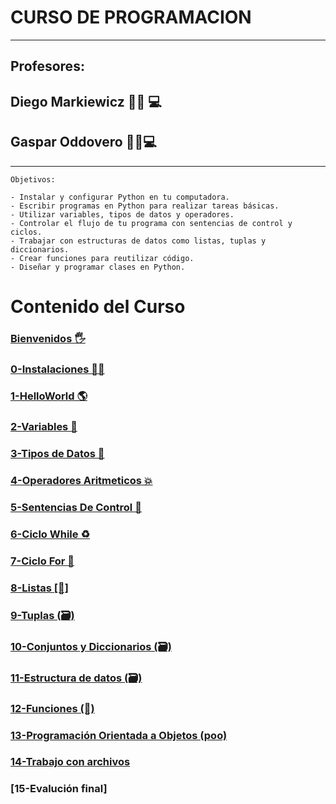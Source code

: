# CURSO DE PROGRAMACION

---

## Profesores:

## Diego Markiewicz 🧙‍♂️ 💻

## Gaspar Oddovero 🧙‍♀️💻

---

```
Objetivos:

- Instalar y configurar Python en tu computadora.
- Escribir programas en Python para realizar tareas básicas.
- Utilizar variables, tipos de datos y operadores.
- Controlar el flujo de tu programa con sentencias de control y ciclos.
- Trabajar con estructuras de datos como listas, tuplas y diccionarios.
- Crear funciones para reutilizar código.
- Diseñar y programar clases en Python.
```

# Contenido del Curso

### [Bienvenidos 🖐](0-bienvenidos.md)

### [0-Instalaciones 👨‍🚀](0A-instalaciones.md)

### [1-HelloWorld 🌎](1-HelloWorld.md)

### [2-Variables 🚨](2_variables.md)

### [3-Tipos de Datos 🛑](3_TiposDeDatos.md)

### [4-Operadores Aritmeticos 💥](4_OperadoresAritmeticos.md)

### [5-Sentencias De Control 🤯](5_SentenciasdeControl.md)

### [6-Ciclo While ♻](6_ciclo_while.md)

### [7-Ciclo For 🛂](7_cicloFor.md)

### [8-Listas [🛒]](8_listas.md)

### [9-Tuplas (🗃)](9_tuplas.md)

### [10-Conjuntos y Diccionarios (🗃)]()

### [11-Estructura de datos (🗃)]()

### [12-Funciones (🔩)](12_funciones.md)

### [13-Programación Orientada a Objetos (poo)](13_oop.md)

### [14-Trabajo con archivos](14_trabajoconarchivos.md)

### [15-Evalución final]
